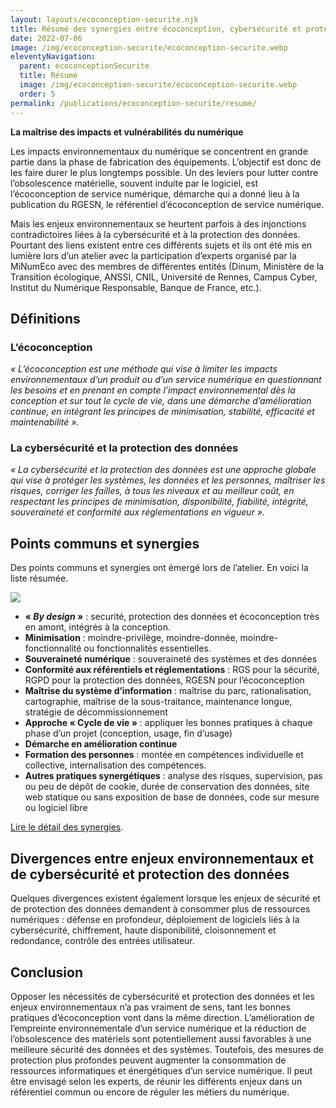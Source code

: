 ```yaml
---
layout: layouts/ecoconception-securite.njk
title: Résumé des synergies entre écoconception, cybersécurité et protection des données
date: 2022-07-06
image: /img/ecoconception-securite/ecoconception-securite.webp
eleventyNavigation:
  parent: ecoconceptionSecurite
  title: Résumé
  image: /img/ecoconception-securite/ecoconception-securite.webp
  order: 5
permalink: /publications/ecoconception-securite/resume/
---
```


**La maîtrise des impacts et vulnérabilités du numérique**

Les impacts environnementaux du numérique se concentrent en grande partie dans la phase de fabrication des équipements. L’objectif est donc de les faire durer le plus longtemps possible. Un des leviers pour lutter contre l’obsolescence matérielle, souvent induite par le logiciel, est l’écoconception de service numérique, démarche qui a donné lieu à la publication du RGESN, le référentiel d’écoconception de service numérique.

Mais les enjeux environnementaux se heurtent parfois à des injonctions contradictoires liées à la cybersécurité et à la protection des données. Pourtant des liens existent entre ces différents sujets et ils ont été mis en lumière lors d’un atelier avec la participation d’experts organisé par la MiNumEco avec des membres de différentes entités (Dinum, Ministère de la Transition écologique, ANSSI, CNIL, Université de Rennes, Campus Cyber, Institut du Numérique Responsable, Banque de France, etc.).

## Définitions

### L’écoconception

*« L’écoconception est une méthode qui vise à limiter les impacts environnementaux d’un produit ou d’un service numérique en questionnant les besoins et en prenant en compte l’impact environnemental dès la conception et sur tout le cycle de vie, dans une démarche d’amélioration continue, en intégrant les principes de minimisation, stabilité, efficacité et maintenabilité ».*

### La cybersécurité et la protection des données

*« La cybersécurité et la protection des données est une approche globale qui vise à protéger les systèmes, les données et les personnes, maîtriser les risques, corriger les failles, à tous les niveaux et au meilleur coût, en respectant les principes de minimisation, disponibilité, fiabilité, intégrité, souveraineté et conformité aux réglementations en vigueur ».*

## Points communs et synergies

Des points communs et synergies ont émergé lors de l’atelier. En voici la liste résumée.

![](/img/ecoconception-securite/syntheses-des-synergies.webp)

- **« *By design* »** : securité, protection des données et écoconception très en amont, intégrés à la conception.
- **Minimisation** : moindre-privilège, moindre-donnée, moindre-fonctionnalité ou fonctionnalités essentielles.
- **Souveraineté numérique** : souveraineté des systèmes et des données
- **Conformité aux référentiels et réglementations** : RGS pour la sécurité, RGPD pour la protection des données, RGESN pour l’écoconception
- **Maîtrise du système d’information** : maîtrise du parc, rationalisation, cartographie, maîtrise de la sous-traitance, maintenance longue, stratégie de décommissionnement
- **Approche « Cycle de vie »** : appliquer les bonnes pratiques à chaque phase d’un projet (conception, usage, fin d’usage)
- **Démarche en amélioration continue**
- **Formation des personnes** : montée en compétences individuelle et collective, internalisation des compétences.
- **Autres pratiques synergétiques** : analyse des risques, supervision, pas ou peu de dépôt de cookie, durée de conservation des données, site web statique ou sans exposition de base de données, code sur mesure ou logiciel libre

<div class="fr-highlight">

[Lire le détail des synergies](/publications/ecoconception-securite/synergies-et-divergences/).

</div>

## Divergences entre enjeux environnementaux et de cybersécurité et protection des données

Quelques divergences existent également lorsque les enjeux de sécurité et de protection des données demandent à consommer plus de ressources numériques : défense en profondeur, déploiement de logiciels liés à la cybersécurité, chiffrement, haute disponibilité, cloisonnement et redondance, contrôle des entrées utilisateur.

## Conclusion

Opposer les nécessités de cybersécurité et protection des données et les enjeux environnementaux n’a pas vraiment de sens, tant les bonnes pratiques d’écoconception vont dans la même direction. L’amélioration de l’empreinte environnementale d’un service numérique et la réduction de l’obsolescence des matériels sont potentiellement aussi favorables à une meilleure sécurité des données et des systèmes. Toutefois, des mesures de protection plus profondes peuvent augmenter la consommation de ressources informatiques et énergétiques d’un service numérique. Il peut être envisagé selon les experts, de réunir les différents enjeux dans un référentiel commun ou encore de réguler les métiers du numérique.
